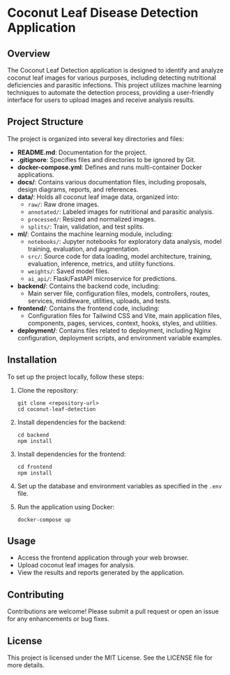 # Coconut Leaf Disease Detection Application

## Overview
The Coconut Leaf Detection application is designed to identify and analyze coconut leaf images for various purposes, including detecting nutritional deficiencies and parasitic infections. This project utilizes machine learning techniques to automate the detection process, providing a user-friendly interface for users to upload images and receive analysis results.

## Project Structure
The project is organized into several key directories and files:

- **README.md**: Documentation for the project.
- **.gitignore**: Specifies files and directories to be ignored by Git.
- **docker-compose.yml**: Defines and runs multi-container Docker applications.
- **docs/**: Contains various documentation files, including proposals, design diagrams, reports, and references.
- **data/**: Holds all coconut leaf image data, organized into:
  - `raw/`: Raw drone images.
  - `annotated/`: Labeled images for nutritional and parasitic analysis.
  - `processed/`: Resized and normalized images.
  - `splits/`: Train, validation, and test splits.
- **ml/**: Contains the machine learning module, including:
  - `notebooks/`: Jupyter notebooks for exploratory data analysis, model training, evaluation, and augmentation.
  - `src/`: Source code for data loading, model architecture, training, evaluation, inference, metrics, and utility functions.
  - `weights/`: Saved model files.
  - `ai_api/`: Flask/FastAPI microservice for predictions.
- **backend/**: Contains the backend code, including:
  - Main server file, configuration files, models, controllers, routes, services, middleware, utilities, uploads, and tests.
- **frontend/**: Contains the frontend code, including:
  - Configuration files for Tailwind CSS and Vite, main application files, components, pages, services, context, hooks, styles, and utilities.
- **deployment/**: Contains files related to deployment, including Nginx configuration, deployment scripts, and environment variable examples.

## Installation
To set up the project locally, follow these steps:

1. Clone the repository:
   ```
   git clone <repository-url>
   cd coconut-leaf-detection
   ```

2. Install dependencies for the backend:
   ```
   cd backend
   npm install
   ```

3. Install dependencies for the frontend:
   ```
   cd frontend
   npm install
   ```

4. Set up the database and environment variables as specified in the `.env` file.

5. Run the application using Docker:
   ```
   docker-compose up
   ```

## Usage
- Access the frontend application through your web browser.
- Upload coconut leaf images for analysis.
- View the results and reports generated by the application.

## Contributing
Contributions are welcome! Please submit a pull request or open an issue for any enhancements or bug fixes.

## License
This project is licensed under the MIT License. See the LICENSE file for more details.
